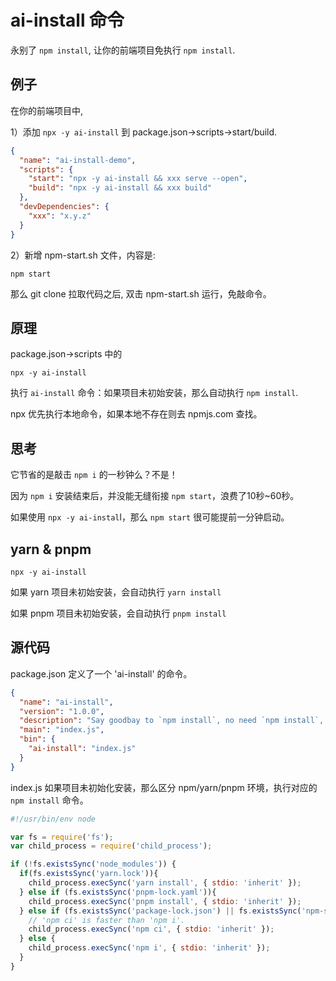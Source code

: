 # ai-install 命令
永别了 `npm install`, 让你的前端项目免执行 `npm install`.
## 例子
在你的前端项目中, 

1）添加 `npx -y ai-install` 到  package.json->scripts->start/build.
```json
{
  "name": "ai-install-demo",
  "scripts": {
    "start": "npx -y ai-install && xxx serve --open",
    "build": "npx -y ai-install && xxx build"
  },
  "devDependencies": {
    "xxx": "x.y.z"
  }
}
```
2）新增 npm-start.sh 文件，内容是:
```shell
npm start
```

那么 git clone 拉取代码之后, 双击 npm-start.sh 运行，免敲命令。

## 原理
package.json->scripts 中的
```shell
npx -y ai-install
```
执行 `ai-install` 命令：如果项目未初始安装，那么自动执行 `npm install`.

npx 优先执行本地命令，如果本地不存在则去 npmjs.com 查找。

## 思考

它节省的是敲击 `npm i` 的一秒钟么？不是！

因为 `npm i` 安装结束后，并没能无缝衔接 `npm start`，浪费了10秒~60秒。

如果使用 `npx -y ai-instal`l，那么 `npm start` 很可能提前一分钟启动。

## yarn & pnpm
```shell
npx -y ai-install
```
如果 yarn 项目未初始安装，会自动执行 `yarn install`

如果 pnpm 项目未初始安装，会自动执行 `pnpm install`

## 源代码
package.json 定义了一个 'ai-install' 的命令。
```json
{
  "name": "ai-install",
  "version": "1.0.0",
  "description": "Say goodbay to `npm install`, no need `npm install`, throw away `npm install`.",
  "main": "index.js",
  "bin": {
    "ai-install": "index.js"
  }
}
```
index.js 如果项目未初始化安装，那么区分 npm/yarn/pnpm 环境，执行对应的 `npm install` 命令。
```js
#!/usr/bin/env node

var fs = require('fs');
var child_process = require('child_process');

if (!fs.existsSync('node_modules')) {
  if(fs.existsSync('yarn.lock')){
    child_process.execSync('yarn install', { stdio: 'inherit' });
  } else if (fs.existsSync('pnpm-lock.yaml')){
    child_process.execSync('pnpm install', { stdio: 'inherit' });
  } else if (fs.existsSync('package-lock.json') || fs.existsSync('npm-shrinkwrap.json')){
    // 'npm ci' is faster than 'npm i'.
    child_process.execSync('npm ci', { stdio: 'inherit' });
  } else {
    child_process.execSync('npm i', { stdio: 'inherit' });
  }
}
```
